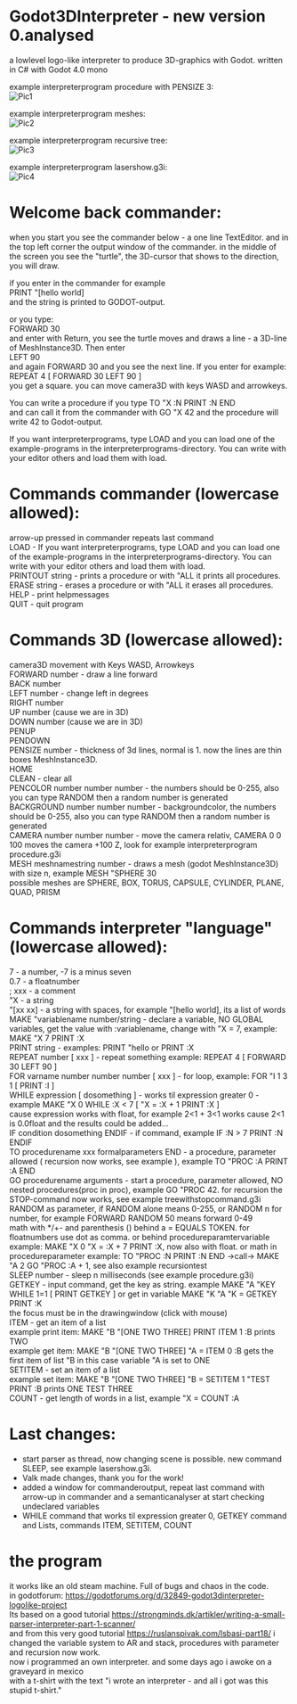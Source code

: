 # Godot3DInterpreter - new version 0.analysed      

a lowlevel logo-like interpreter to produce 3D-graphics with Godot. written in C# with Godot 4.0 mono    

example interpreterprogram procedure with PENSIZE 3:    
![Pic1](Godot3DInterpreter/pics/firstpic.JPG)

   
example interpreterprogram meshes:    
![Pic2](Godot3DInterpreter/pics/meshes.jpg)
    
     
example interpreterprogram recursive tree:    
![Pic3](Godot3DInterpreter/pics/tree.jpg)

example interpreterprogram lasershow.g3i:    
![Pic4](Godot3DInterpreter/pics/lasershow.jpg)

    
# Welcome back commander:    
when you start you see the commander below - a one line TextEditor. and in the top left corner the output window of the commander. in the middle of the screen you see the "turtle", the 3D-cursor that shows to the direction, you will draw.   

if you enter in the commander for example   
PRINT "[hello world]    
and the string is printed to GODOT-output.    

or you type:    
FORWARD 30    
and enter with Return, you see the turtle moves and draws a line - a 3D-line of MeshInstance3D. Then enter   
LEFT 90   
and again FORWARD 30 and you see the next line. If you enter for example:   
REPEAT 4 [ FORWARD 30 LEFT 90 ]   
you get a square. you can move camera3D with keys WASD and arrowkeys.       

You can write a procedure if you type TO "X :N   PRINT :N   END    
and can call it from the commander with GO "X 42
and the procedure will write 42 to Godot-output.

If you want interpreterprograms, type LOAD and you can load one of the example-programs in the interpreterprograms-directory. You can write with your editor others and load them with load.   
   

  
# Commands commander (lowercase allowed):   
arrow-up pressed in commander repeats last command    
LOAD - If you want interpreterprograms, type LOAD and you can load one of the example-programs in the interpreterprograms-directory. You can write with your editor others and load them with load.   
PRINTOUT string - prints a procedure or with "ALL it prints all procedures.    
ERASE string - erases a procedure or with "ALL it erases all procedures.    
HELP - print helpmessages   
QUIT - quit program    

   
    
   
# Commands 3D (lowercase allowed):   
camera3D movement with Keys WASD, Arrowkeys   
FORWARD number - draw a line forward    
BACK number   
LEFT number - change left in degrees   
RIGHT number   
UP number (cause we are in 3D)   
DOWN number (cause we are in 3D)   
PENUP    
PENDOWN    
PENSIZE number - thickness of 3d lines, normal is 1. now the lines are thin boxes MeshInstance3D.    
HOME   
CLEAN - clear all       
PENCOLOR number number number - the numbers should be 0-255, also you can type RANDOM then a random number is generated     
BACKGROUND number number number - backgroundcolor, the numbers should be 0-255, also you can type RANDOM then a random number is generated     
CAMERA number number number - move the camera relativ, CAMERA 0 0 100 moves the camera +100 Z, look for example interpreterprogram  procedure.g3i        
MESH meshnamestring number - draws a mesh (godot MeshInstance3D) with size n, example MESH "SPHERE 30    
   possible meshes are SPHERE, BOX, TORUS, CAPSULE, CYLINDER, PLANE, QUAD, PRISM    

   
# Commands interpreter "language" (lowercase allowed): 
7 - a number, -7 is a minus seven        
0.7 - a floatnumber   
; xxx - a comment   
"X - a string   
"[xx xx] - a string with spaces, for example "[hello world], its a list of words   
MAKE "variablename number/string - declare a variable, NO GLOBAL variables, get the value with :variablename, change with "X = 7, example: MAKE "X 7    PRINT :X   
PRINT string - examples: PRINT "hello or PRINT :X    
REPEAT number [ xxx ] - repeat something example: REPEAT 4 [ FORWARD 30 LEFT 90 ]   
FOR varname number number number [ xxx ] - for loop, example: FOR "I 1 3 1 [ PRINT :I ]   
WHILE expression [ dosomething ] - works til expression greater 0 - example MAKE "X 0 WHILE :X < 7 [ "X = :X + 1  PRINT :X ]    
    cause expression works with float, for example 2<1 + 3<1 works cause 2<1 is 0.0float and the results could be added...    
IF condition dosomething ENDIF - if command, example IF :N > 7 PRINT :N ENDIF       
TO procedurename xxx formalparameters END - a procedure, parameter allowed ( recursion now works, see example ), example TO "PROC :A PRINT :A END    
GO procedurename arguments - start a procedure, parameter allowed, NO nested procedures(proc in proc), example GO "PROC 42. for recursion the STOP-command now works, see example treewithstopcommand.g3i             
RANDOM as parameter, if RANDOM alone means 0-255, or RANDOM n for number, for example FORWARD RANDOM 50 means forward 0-49   
math with */+- and parenthesis () behind a = EQUALS TOKEN. for floatnumbers use dot as comma. or behind procedureparamtervariable example: MAKE "X 0  "X = :X + 7  PRINT :X, now also with float. or math in procedureparameter example: TO "PROC :N   PRINT :N   END ->call-> MAKE "A 2   GO "PROC :A + 1, see also example recursiontest             
SLEEP number - sleep n milliseconds (see example procedure.g3i)   
GETKEY - input command, get the key as string. example MAKE "A "KEY WHILE 1=1 [ PRINT GETKEY ] or get in variable MAKE "K "A  "K = GETKEY  PRINT :K    
    the focus must be in the drawingwindow (click with mouse)    
ITEM - get an item of a list    
    example print item:  MAKE "B "[ONE TWO THREE]  PRINT ITEM 1 :B prints TWO    
    example get item: MAKE "B "[ONE TWO THREE]  "A = ITEM 0 :B gets the first item of list "B in this case variable "A is set to ONE    
SETITEM - set an item of a list    
    example set item: MAKE "B "[ONE TWO THREE] "B = SETITEM 1 "TEST  PRINT :B prints ONE TEST THREE   
COUNT - get length of words in a list, example "X = COUNT :A    
      
      
  
# Last changes:    
- start parser as thread, now changing scene is possible. new command SLEEP, see example lasershow.g3i.      
- Valk made changes, thank you for the work!    
- added a window for commanderoutput, repeat last command with arrow-up in commander and a semanticanalyser at start checking undeclared variables      
- WHILE command that works til expression greater 0, GETKEY command and Lists, commands ITEM, SETITEM, COUNT             



# the program
it works like an old steam machine. Full of bugs and chaos in the code.    
in godotforum: https://godotforums.org/d/32849-godot3dinterpreter-logolike-project              
Its based on a good tutorial https://strongminds.dk/artikler/writing-a-small-parser-interpreter-part-1-scanner/   
and from this very good tutorial https://ruslanspivak.com/lsbasi-part18/ i changed the variable system to AR and stack, procedures with parameter and recursion now work.     
now i programmed an own interpreter. and some days ago i awoke on a graveyard in mexico    
with a t-shirt with the text "i wrote an interpreter - and all i got was this stupid t-shirt."    

  
